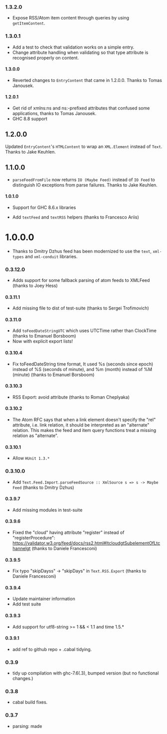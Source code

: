 ### 1.3.2.0
* Expose RSS/Atom item content through queries by using `getItemContent`.

### 1.3.0.1
* Add a test to check that validation works on a simple entry.
* Change attribute handling when validating so that type attribute is recognised properly on content.

#### 1.3.0.0
* Reverted changes to `EntryContent` that came in 1.2.0.0. Thanks to Tomas Janousek.

#### 1.2.0.1

* Get rid of xmlns:ns and ns:-prefixed attributes that confused some applications, thanks to Tomas Janousek.
* GHC 8.8 support

## 1.2.0.0

Updated `EntryContent`'s `HTMLContent` to wrap an `XML.Element` instead of `Text`. Thanks to Jake Keuhlen.

## 1.1.0.0

* `parseFeedFromFile` now returns `IO (Maybe Feed)` instead of `IO Feed` to distinguish IO exceptions from parse failures. Thanks to Jake Keuhlen.

#### 1.0.1.0

* Support for GHC 8.6.x libraries

* Add `textFeed` and `textRSS` helpers (thanks to Francesco Ariis)

# 1.0.0.0

* Thanks to Dmitry Dzhus feed has been modernized to use the `text`,
  `xml-types` and `xml-conduit` libraries.

### 0.3.12.0

* Adds support for some fallback parsing of atom feeds to XMLFeed (thanks to Joey Hess)

#### 0.3.11.1

* Add missing file to dist of test-suite (thanks to Sergei Trofimovich)

#### 0.3.11.0

* Add `toFeedDateStringUTC` which uses UTCTime rather than ClockTime (thanks to Emanuel Borsboom)
* Now with explicit export lists!

#### 0.3.10.4

* Fix toFeedDateString time format, It used %s (seconds since epoch) instead of %S (seconds of minute), and %m (month) instead of %M (minute) (thanks to Emanuel Borsboom)

#### 0.3.10.3

* RSS Export: avoid <enclosure length="Nothing"> attribute (thanks to Roman Cheplyaka)

#### 0.3.10.2

* The Atom RFC says that when a link element doesn't specify the "rel"
    attribute, i.e. link relation, it should be interpreted as an
    "alternate" relation.  This makes the feed and item query
    functions treat a missing relation as "alternate".

#### 0.3.10.1

* Allow `HUnit 1.3.*`

### 0.3.10.0

* Add `Text.Feed.Import.parseFeedSource :: XmlSource s => s -> Maybe Feed` (thanks to Dmitry Dzhus)

#### 0.3.9.7

* Add missing modules in test-suite

#### 0.3.9.6

* Fixed the "cloud" having attribute "register" instead of "registerProcedure": https://validator.w3.org/feed/docs/rss2.html#ltcloudgtSubelementOfLtchannelgt (thanks to Daniele Francesconi)

#### 0.3.9.5

* Fix typo "skipDayss" -> "skipDays" in `Text.RSS.Export` (thanks to Daniele Francesconi)

#### 0.3.9.4

* Update maintainer information
* Add test suite

#### 0.3.9.3

* Add support for utf8-string >= 1 && < 1.1 and time 1.5.*

#### 0.3.9.1

* add ref to github repo + .cabal tidying.

### 0.3.9

* tidy up compilation with ghc-7.6(.3), bumped version (but no
  functional changes.)

### 0.3.8

* cabal build fixes.

### 0.3.7

* <feed> parsing: made <title> be optional.
* <entry> parsing: try <published> if <updated> is missing.
